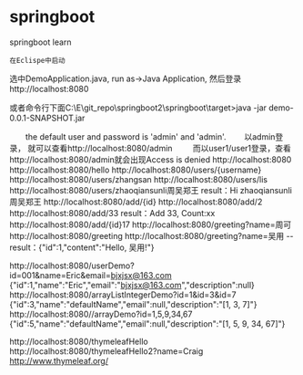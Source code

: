 # springboot
springboot learn


    在Eclispe中启动
  选中DemoApplication.java, run as->Java Application, 然后登录http://localhost:8080

  或者命令行下面C:\E\git_repo\springboot2\springboot\target>java -jar demo-0.0.1-SNAPSHOT.jar

　　the default user and password is 'admin' and 'admin'.
 　　以admin登录， 就可以查看http://localhost:8080/admin
　　 而以user1/user1登录，查看http://localhost:8080/admin就会出现Access is denied
  http://localhost:8080
  http://localhost:8080/hello
  http://localhost:8080/users/{username}
  http://localhost:8080/users/zhangsan
  http://localhost:8080/users/lis
  http://localhost:8080/users/zhaoqiansunli周吴郑王  result：Hi zhaoqiansunli周吴郑王
  http://localhost:8080/add/{id}
  http://localhost:8080/add/2
  http://localhost:8080/add/33    result：Add 33, Count:xx
  http://localhost:8080/add/{id}17
  http://localhost:8080/greeting?name=周可
  http://localhost:8080/greeting
  http://localhost:8080/greeting?name=吴用 -- result：{"id":1,"content":"Hello, 吴用!"}

  http://localhost:8080/userDemo?id=001&name=Eric&email=bjxjsx@163.com
  {"id":1,"name":"Eric","email":"bjxjsx@163.com","description":null}
  http://localhost:8080/arrayListIntegerDemo?id=1&id=3&id=7
  {"id":3,"name":"defaultName","email":null,"description":"[1, 3, 7]"}
  http://localhost:8080//arrayDemo?id=1,5,9,34,67
  {"id":5,"name":"defaultName","email":null,"description":"[1, 5, 9, 34, 67]"}
  
  http://localhost:8080/thymeleafHello
  http://localhost:8080/thymeleafHello2?name=Craig
  http://www.thymeleaf.org/